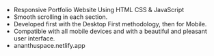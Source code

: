 
- Responsive Portfolio Website Using HTML CSS & JavaScript
- Smooth scrolling in each section.
- Developed first with the Desktop First methodology, then for Mobile.
- Compatible with all mobile devices and with a beautiful and pleasant user interface.
- ananthuspace.netlify.app
